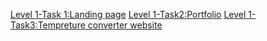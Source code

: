 [Level 1-Task 1:Landing page](https://www.linkedin.com/posts/surekha-kolekar-237a6224a_intenship-oasis-html-activity-7166374416191279105-C8zx?utm_source=share&utm_medium=member_android) 
[Level 1-Task2:Portfolio](https://www.linkedin.com/posts/surekha-kolekar-237a6224a_internship-html-css-activity-7167415421636165632-XURZ?utm_source=share&utm_medium=member_android) 
[Level 1-Task3:Tempreture converter website](https://www.linkedin.com/posts/surekha-kolekar-237a6224a_internship-html-css-activity-7167413961515020288-u9ij?utm_source=share&utm_medium=member_android) 
